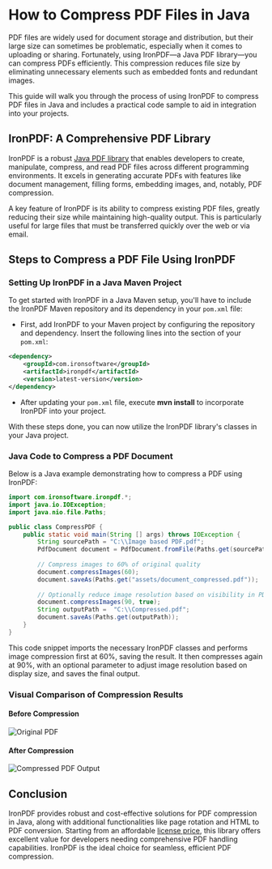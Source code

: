 # How to Compress PDF Files in Java

PDF files are widely used for document storage and distribution, but their large size can sometimes be problematic, especially when it comes to uploading or sharing. Fortunately, using IronPDF—a Java PDF library—you can compress PDFs efficiently. This compression reduces file size by eliminating unnecessary elements such as embedded fonts and redundant images.

This guide will walk you through the process of using IronPDF to compress PDF files in Java and includes a practical code sample to aid in integration into your projects.

## IronPDF: A Comprehensive PDF Library

IronPDF is a robust [Java PDF library](https://ironpdf.com/java/) that enables developers to create, manipulate, compress, and read PDF files across different programming environments. It excels in generating accurate PDFs with features like document management, filling forms, embedding images, and, notably, PDF compression.

A key feature of IronPDF is its ability to compress existing PDF files, greatly reducing their size while maintaining high-quality output. This is particularly useful for large files that must be transferred quickly over the web or via email.

## Steps to Compress a PDF File Using IronPDF

### Setting Up IronPDF in a Java Maven Project

To get started with IronPDF in a Java Maven setup, you'll have to include the IronPDF Maven repository and its dependency in your `pom.xml` file:

- First, add IronPDF to your Maven project by configuring the repository and dependency. Insert the following lines into the **<dependencies>** section of your `pom.xml`:

```xml
<dependency>
    <groupId>com.ironsoftware</groupId>
    <artifactId>ironpdf</artifactId>
    <version>latest-version</version>
</dependency>
```

- After updating your `pom.xml` file, execute **mvn install** to incorporate IronPDF into your project.

With these steps done, you can now utilize the IronPDF library's classes in your Java project.

### Java Code to Compress a PDF Document

Below is a Java example demonstrating how to compress a PDF using IronPDF:

```java
import com.ironsoftware.ironpdf.*;
import java.io.IOException;
import java.nio.file.Paths;

public class CompressPDF {
    public static void main(String [] args) throws IOException {
        String sourcePath = "C:\\Image based PDF.pdf";
        PdfDocument document = PdfDocument.fromFile(Paths.get(sourcePath));
        
        // Compress images to 60% of original quality
        document.compressImages(60);
        document.saveAs(Paths.get("assets/document_compressed.pdf"));
        
        // Optionally reduce image resolution based on visibility in PDF, possibly altering image appearance
        document.compressImages(90, true); 
        String outputPath =  "C:\\Compressed.pdf";
        document.saveAs(Paths.get(outputPath));
    }
}
```

This code snippet imports the necessary IronPDF classes and performs image compression first at 60%, saving the result. It then compresses again at 90%, with an optional parameter to adjust image resolution based on display size, and saves the final output.

### Visual Comparison of Compression Results

#### Before Compression

![Original PDF](https://ironpdf.com/static-assets/ironpdf-java/howto/compress-pdf-java-tutorial/compress-pdf-java-tutorial-1.webp)

#### After Compression

![Compressed PDF Output](https://ironpdf.com/static-assets/ironpdf-java/howto/compress-pdf-java-tutorial/compress-pdf-java-tutorial-1.webp)

## Conclusion

IronPDF provides robust and cost-effective solutions for PDF compression in Java, along with additional functionalities like page rotation and HTML to PDF conversion. Starting from an affordable [license price](https://ironpdf.com/java/licensing/), this library offers excellent value for developers needing comprehensive PDF handling capabilities. IronPDF is the ideal choice for seamless, efficient PDF compression.
